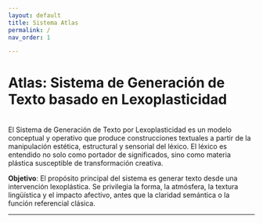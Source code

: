 ```yaml
---
layout: default
title: Sistema Atlas
permalink: /
nav_order: 1

---
```


# Atlas: Sistema de Generación de Texto basado en Lexoplasticidad
<br>
El Sistema de Generación de Texto por Lexoplasticidad es un modelo conceptual y operativo que produce construcciones textuales a partir de la manipulación estética, estructural y sensorial del léxico. El léxico es entendido no solo como portador de significados, sino como materia plástica susceptible de transformación creativa.

<b>Objetivo</b>: El propósito principal del sistema es generar texto desde una intervención lexoplástica. Se privilegia la forma, la atmósfera, la textura lingüística y el impacto afectivo, antes que la claridad semántica o la función referencial clásica.


---
